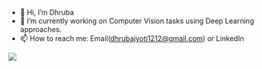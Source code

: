 - 👋 Hi, I’m Dhruba
- 🌱 I’m currently working on Computer Vision tasks using Deep Learning approaches.
- 📫 How to reach me: Email(dhrubajyoti1212@gmail.com) or LinkedIn

![](https://komarev.com/ghpvc/?username=dhrubapuc23&style=flat-square)
<!---
dhrubapuc23/dhrubapuc23 is a ✨ special ✨ repository because its `README.md` (this file) appears on your GitHub profile.
You can click the Preview link to take a look at your changes.
--->
